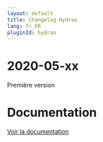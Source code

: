 ```yaml
---
layout: default
title: Changelog Hydrao
lang: fr_FR
pluginId: hydrao
---
```


# 2020-05-xx

Première version

# Documentation

[Voir la documentation]({{site.baseurl}}/{{page.pluginId}}/{{page.lang}})
